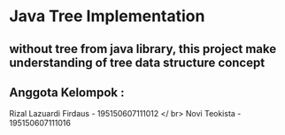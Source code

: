 <h1>Java Tree Implementation</h1>

## without tree from java library, this project make understanding of tree data structure concept

## Anggota Kelompok :
Rizal Lazuardi Firdaus - 195150607111012 </ br>
Novi Teokista - 195150607111016



